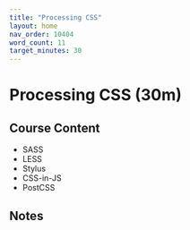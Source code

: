 ```yaml
---
title: "Processing CSS"
layout: home
nav_order: 10404
word_count: 11
target_minutes: 30
---
```

# Processing CSS (30m)

## Course Content

- SASS
- LESS
- Stylus
- CSS-in-JS
- PostCSS

## Notes














